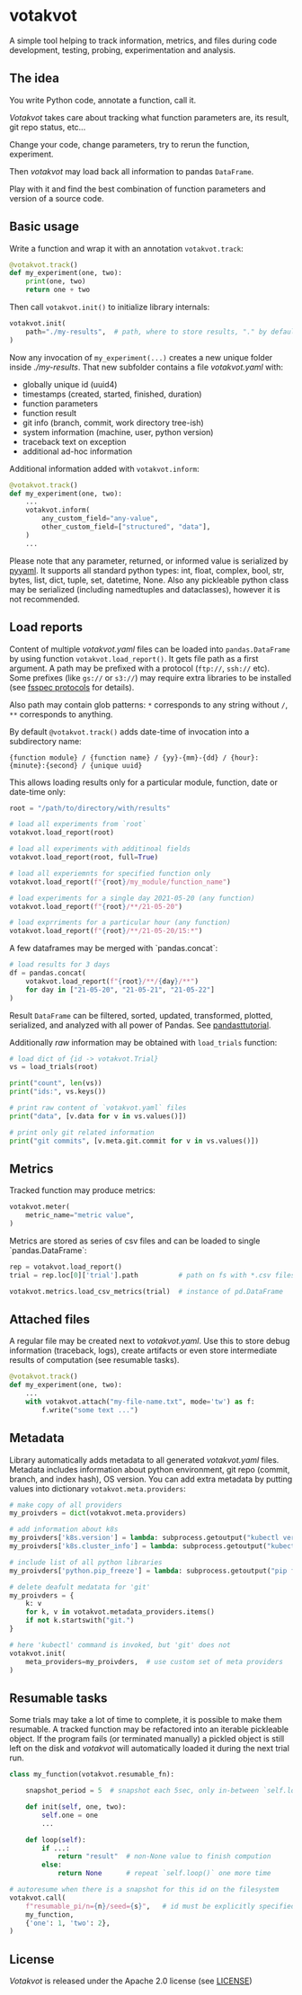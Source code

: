 votakvot
========

A simple tool helping to track information, metrics, and files during
code development, testing, probing, experimentation and analysis.


The idea
--------

You write Python code, annotate a function, call it.

*Votakvot* takes care about tracking what function parameters are, its result, git repo status, etc...

Change your code, change parameters, try to rerun the function, experiment.

Then *votakvot* may load back all information to pandas `DataFrame`.

Play with it and find the best combination of function parameters and version of a source code.


Basic usage
-----------

Write a function and wrap it with an annotation `votakvot.track`:

```python
@votakvot.track()
def my_experiment(one, two):
    print(one, two)
    return one + two
```

Then call `votakvot.init()` to initialize library internals:

```python
votakvot.init(
    path="./my-results",  # path, where to store results, "." by default
)
```

Now any invocation of `my_experiment(...)` creates a new unique folder
inside *./my-results*. That new subfolder contains a file
*votakvot.yaml* with:

- globally unique id (uuid4)
- timestamps (created, started, finished, duration)
- function parameters
- function result
- git info (branch, commit, work directory tree-ish)
- system information (machine, user, python version)
- traceback text on exception
- additional ad-hoc information

Additional information added with `votakvot.inform`:

```python
@votakvot.track()
def my_experiment(one, two):
    ...
    votakvot.inform(
        any_custom_field="any-value",
        other_custom_field=["structured", "data"],
    )
    ...
```

Please note that any parameter, returned, or informed value is serialized
by [pyyaml](https://pyyaml.org/wiki/PyYAMLDocumentation). It supports
all standard python types: int, float, complex, bool, str, bytes, list,
dict, tuple, set, datetime, None. Also any pickleable python class may
be serialized (including namedtuples and dataclasses), however it is not
recommended.

Load reports
------------

Content of multiple *votakvot.yaml* files can be loaded into
`pandas.DataFrame` by using function `votakvot.load_report()`. It gets
file path as a first argument. A path may be prefixed with a protocol
(`ftp://`, `ssh://` etc).
Some prefixes (like `gs://` or `s3://`) may require extra libraries to be installed (see
[fsspec protocols](https://filesystem-spec.readthedocs.io/en/latest/?badge=latest#implementations)
for details).

Also path may contain glob patterns: `*` corresponds to any string
without `/`, `**` corresponds to anything.

By default `@votakvot.track()`
adds date-time of invocation into a subdirectory name:

``` {.sourceCode .}
{function module} / {function name} / {yy}-{mm}-{dd} / {hour}:{minute}:{second} / {unique uuid}
```

This allows loading results only for a particular module, function, date
or date-time only:

```python
root = "/path/to/directory/with/results"

# load all experiments from `root`
votakvot.load_report(root)

# load all experiments with additinoal fields
votakvot.load_report(root, full=True)

# load all experiemnts for specified function only
votakvot.load_report(f"{root}/my_module/function_name")

# load experiments for a single day 2021-05-20 (any function)
votakvot.load_report(f"{root}/**/21-05-20")

# load exprriments for a particular hour (any function)
votakvot.load_report(f"{root}/**/21-05-20/15:*")
```

A few dataframes may be merged with \`pandas.concat\`:

```python
# load results for 3 days
df = pandas.concat(
    votakvot.load_report(f"{root}/**/{day}/**")
    for day in ["21-05-20", "21-05-21", "21-05-22"]
)
```

Result `DataFrame` can be filtered, sorted, updated, transformed,
plotted, serialized, and analyzed with all power of Pandas. See
[pandasttutorial](https://pandas.pydata.org/pandas-docs/stable/user_guide/10min.html).

Additionally *raw* information may be obtained with `load_trials`
function:

```python
# load dict of {id -> votakvot.Trial}
vs = load_trials(root)

print("count", len(vs))
print("ids:", vs.keys())

# print raw content of `votakvot.yaml` files
print("data", [v.data for v in vs.values()])

# print only git related information
print("git commits", [v.meta.git.commit for v in vs.values()])
```

Metrics
-------

Tracked function may produce metrics:

```python
votakvot.meter(
    metric_name="metric value",
)
```

Metrics are stored as series of csv files and can be loaded to single
\`pandas.DataFrame\`:

```python
rep = votakvot.load_report()
trial = rep.loc[0]['trial'].path          # path on fs with *.csv files

votakvot.metrics.load_csv_metrics(trial)  # instance of pd.DataFrame
```

Attached files
--------------

A regular file may be created next to *votakvot.yaml*. Use this to
store debug information (traceback, logs), create artifacts or even
store intermediate results of computation (see resumable tasks).

```python
@votakvot.track()
def my_experiment(one, two):
    ...
    with votakvot.attach("my-file-name.txt", mode='tw') as f:
        f.write("some text ...")
```

Metadata
--------

Library automatically adds metadata to all generated *votakvot.yaml* files.
Metadata includes information about python environment, git repo
(commit, branch, and index hash), OS version. You can add extra
metadata by putting values into dictionary `votakvot.meta.providers`:

```python
# make copy of all providers
my_proivders = dict(votakvot.meta.providers)

# add information about k8s
my_proivders['k8s.version'] = lambda: subprocess.getoutput("kubectl version")
my_proivders['k8s.cluster_info'] = lambda: subprocess.getoutput("kubectl cluster-info")

# include list of all python libraries
my_proivders['python.pip_freeze'] = lambda: subprocess.getoutput("pip freeze")

# delete deafult medatata for 'git'
my_proivders = {
    k: v
    for k, v in votakvot.metadata_providers.items()
    if not k.startswith("git.")
}

# here 'kubectl' command is invoked, but 'git' does not
votakvot.init(
    meta_providers=my_proivders,  # use custom set of meta providers
)
```

Resumable tasks
---------------

Some trials may take a lot of time to complete, it is possible to
make them resumable. A tracked function may be refactored into an iterable
pickleable object. If the program fails (or terminated manually) a pickled object
is still left on the disk and *votakvot* will automatically loaded it during the next trial run.

```python
class my_function(votakvot.resumable_fn):

    snapshot_period = 5  # snapshot each 5sec, only in-between `self.loop()` calls

    def init(self, one, two):
        self.one = one
        ...

    def loop(self):
        if ...:
            return "result"  # non-None value to finish compution
        else:
            return None      # repeat `self.loop()` one more time

# autoresume when there is a snapshot for this id on the filesystem
votakvot.call(
    f"resumable_pi/n={n}/seed={s}",   # id must be explicitly specified for resumable tasks
    my_function,
    {'one': 1, 'two': 2},
)
```


## License

*Votakvot* is released under the Apache 2.0 license (see [LICENSE](LICENSE))
